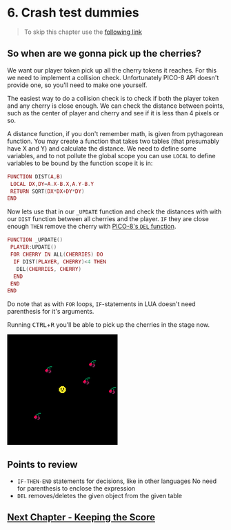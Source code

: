 # 6. Crash test dummies

> To skip this chapter use the [following link](https://www.pico-8-edu.com/?c=AHB4YQREAe0PcP3NL3H4G9z0FhPDTxHdc8odWZba7PYwtFFjszR_iuj6l3iF_1-iDd4huuYlZnbSe0ZGgmxporxqxy1H7dhsxxZ5PyQjsNImQyuZZvizsrHwBlU6MLWSVa_QdoaInLNQL5y11VZrfpAPkAnHjEz4cZZM_HeYmrh31MTPy2TCDzVxlkH8EDu1rMFA0Fe3FUtLWbY3l2XRXDOWtHG1p1W808T52MDAnh2DYs3bI95n4L0oEERUPek3sqiZTOfmRBayuJMVlTbwURE6NnFsIE42ubMxMKMgKhssRjQnwzq2dd5EIUecml_B_aF0sJVubowMNM1ilAgxFGNjXbFQ7oTPEG6OTgV1Fqqd4zhlhgU7L9ipDISeBl_jCKbWFjaChaRd3DWDRmz6DFlfLGyqRIxuxGGWrk0eKDagGTG1FuSKQTPmEXvxiG54pGasMzK2YRN9uhtdqyYiH1bXG0maBRPyo6v6YubTCxYYv5TptMVjeKiL-5d6RdyVI5VqXi9FmF25q2YdDkmSw9_ytnLnjxw63SAeHk0OUY6VvAlHNkfT1g0jbp8o-yZUuWW5Kln_Q1hvrdJbr5zRRrao5zEytVM1mnRTyfbwbKjqEUW5DzQqRlaGRpudjamniLIhSQghDiWIpVROCA==&g=wG6AwDjw-wq6CwATw-wmHQHQaAaAaQDQDw-wmXgaAaAaAYQBw-wmXg6EoCAIw-wlHQHQqQqYSASw-wr6CQSQSw-ws6AwCS)

## So when are we gonna pick up the cherries?

We want our player token pick up all the cherry tokens it reaches. For this we need to implement a collision check. Unfortunately PICO-8 API doesn't provide one, so you'll need to make one yourself.

The easiest way to do a collision check is to check if both the player token and any cherry is close enough. We can check the distance between points, such as the center of player and cherry and see if it is less than 4 pixels or so.

A distance function, if you don't remember math, is given from pythagorean function. You may create a function that takes two tables (that presumably have X and Y) and calculate the distance. We need to define some variables, and to not pollute the global scope you can use `LOCAL` to define variables to be bound by the function scope it is in:

```LUA
FUNCTION DIST(A,B)
 LOCAL DX,DY=A.X-B.X,A.Y-B.Y
 RETURN SQRT(DX*DX+DY*DY)
END
```

Now lets use that in our `_UPDATE` function and check the distances with with our `DIST` function between all cherries and the player. `IF` they are close enough `THEN` remove the cherry with [PICO-8's `DEL` function](https://pico-8.fandom.com/wiki/Del).

```LUA
FUNCTION _UPDATE()
 PLAYER:UPDATE()
 FOR CHERRY IN ALL(CHERRIES) DO
  IF DIST(PLAYER, CHERRY)<4 THEN
   DEL(CHERRIES, CHERRY)
  END
 END
END
```

Do note that as with `FOR` loops, `IF`-statements in LUA doesn't need parenthesis for it's arguments.

Running <kbd>CTRL</kbd>+<kbd>R</kbd> you'll be able to pick up the cherries in the stage now.

![Pick up those cherries](./assets/6-pick-me-up.gif)

## Points to review

- `IF-THEN-END` statements for decisions, like in other languages No need for parenthesis to enclose the expression
- `DEL` removes/deletes the given object from the given table

## [Next Chapter - Keeping the Score](./7-keeping-the-score.md)
